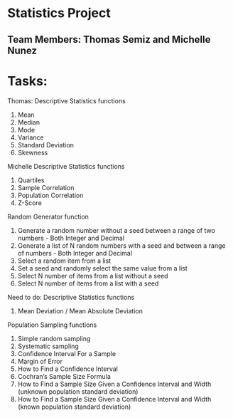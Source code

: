 # Statistics Project
## Team Members: Thomas Semiz and Michelle Nunez

# Tasks:
Thomas:
Descriptive Statistics functions
1. Mean
2. Median
3. Mode
4. Variance
5. Standard Deviation
6. Skewness


Michelle
Descriptive Statistics functions
1. Quartiles
2. Sample Correlation
3. Population Correlation
4. Z-Score

Random Generator function
1. Generate a random number without a seed between a range of two numbers - Both Integer and Decimal
2. Generate a list of N random numbers with a seed and between a range of numbers - Both Integer and Decimal
3. Select a random item from a list
4. Set a seed and randomly select the same value from a list
5. Select N number of items from a list without a seed
6. Select N number of items from a list with a seed





Need to do:
Descriptive Statistics functions
1. Mean Deviation / Mean Absolute Deviation

Population Sampling functions
1. Simple random sampling
2. Systematic sampling
3. Confidence Interval For a Sample
4. Margin of Error
5. How to Find a Confidence Interval
6. Cochran’s Sample Size Formula
7. How to Find a Sample Size Given a Confidence Interval and Width (unknown population standard deviation)
8. How to Find a Sample Size Given a Confidence Interval and Width (known population standard deviation)



